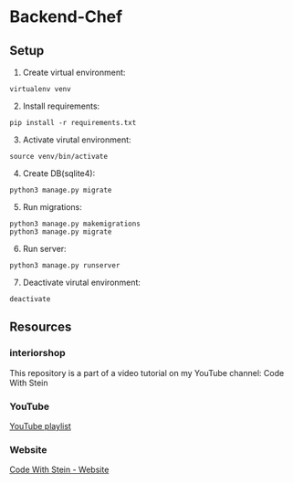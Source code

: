 # Backend-Chef
## Setup

1. Create virtual environment:
```
virtualenv venv
```
2. Install requirements:

```
pip install -r requirements.txt
```
3. Activate virutal environment:

```
source venv/bin/activate
```
4. Create DB(sqlite4):

```
python3 manage.py migrate
```
5. Run migrations:

```
python3 manage.py makemigrations
python3 manage.py migrate
```
6. Run server:

```
python3 manage.py runserver
```
7. Deactivate virutal environment:

```
deactivate
```

## Resources
### interiorshop

This repository is a part of a video tutorial on my YouTube channel: Code With Stein

### YouTube

[YouTube playlist](https://www.youtube.com/watch?v=jmc0gV6_NE0&list=PLpyspNLjzwBkeyP_4_bZBdtRjZQreDR_H)

### Website

[Code With Stein - Website](https://codewithstein.com)